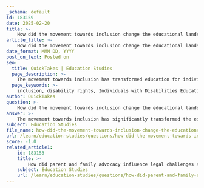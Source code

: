 ```yaml
---
_schema: default
id: 183159
date: 2025-02-20
title: >-
    How did the movement towards inclusion change the educational landscape for individuals with disabilities?
article_title: >-
    How did the movement towards inclusion change the educational landscape for individuals with disabilities?
date_format: MMM DD, YYYY
post_on_text: Posted on
seo:
  title: QuickTakes | Education Studies
  page_description: >-
    The movement towards inclusion has transformed education for individuals with disabilities by promoting legal protections, fostering inclusive practices, and advocating for social justice, creating a more equitable learning environment for all.
  page_keywords: >-
    inclusion, disability rights, Individuals with Disabilities Education Act, IDEA, Free Appropriate Public Education, FAPE, individualized education programs, IEP, general education teachers, early intervention services, advocacy, social justice, cultural change, educational institutions, diversity, equitable education
author: QuickTakes
question: >-
    How did the movement towards inclusion change the educational landscape for individuals with disabilities?
answer: >-
    The movement towards inclusion has significantly transformed the educational landscape for individuals with disabilities, primarily through the advocacy of the disability rights movement and the establishment of legal frameworks that promote inclusive practices. Here are some key ways in which this movement has changed education for individuals with disabilities:\n\n1. **Legal Protections and Frameworks**: The Individuals with Disabilities Education Act (IDEA), enacted in 1975, was a landmark piece of legislation that mandated public schools to provide a Free Appropriate Public Education (FAPE) to children with disabilities. This law emphasizes the importance of individualized education programs (IEPs) tailored to meet the unique needs of each student, ensuring that they receive the necessary accommodations and modifications to access the curriculum effectively.\n\n2. **Shift from Segregation to Inclusion**: Historically, individuals with disabilities were often segregated into separate institutions or classrooms, limiting their educational opportunities and social interactions. The inclusion movement advocates for educating students with disabilities alongside their non-disabled peers in general education settings. This shift not only promotes academic learning but also fosters social integration and acceptance among all students.\n\n3. **Role of General Education Teachers**: The inclusion movement has highlighted the critical role of general education teachers in supporting students with disabilities. These educators are now trained to adapt their teaching strategies to accommodate diverse learning needs, ensuring that all students can participate meaningfully in the classroom. This collaborative approach benefits both students with disabilities and their peers, creating a more inclusive educational environment.\n\n4. **Early Intervention Services**: The emphasis on early intervention services, mandated under IDEA, has been crucial in promoting inclusion. By providing support to children with disabilities from a young age, these services help equip them with the skills necessary to thrive in general education settings. This proactive approach reduces the need for more intensive interventions later on and encourages a smoother transition into inclusive classrooms.\n\n5. **Advocacy and Social Justice**: The disability rights movement has played a vital role in advocating for the rights of individuals with disabilities, challenging the stigma and discrimination they face. This advocacy has led to greater awareness of the importance of accessibility and equal opportunities in education, reinforcing the idea that inclusive education is a matter of social justice.\n\n6. **Cultural Change in Educational Institutions**: The movement towards inclusion has prompted a cultural shift within educational institutions, encouraging them to adopt inclusive practices and policies. Schools are increasingly recognizing the value of diversity and the benefits of creating an environment where all students, regardless of their abilities, can learn together.\n\nIn summary, the movement towards inclusion has fundamentally changed the educational landscape for individuals with disabilities by promoting legal protections, fostering inclusive practices, and advocating for the rights of all students. This transformation not only enhances educational opportunities for individuals with disabilities but also enriches the learning experience for all students, creating a more equitable and just society.
subject: Education Studies
file_name: how-did-the-movement-towards-inclusion-change-the-educational-landscape-for-individuals-with-disabilities.md
url: /learn/education-studies/questions/how-did-the-movement-towards-inclusion-change-the-educational-landscape-for-individuals-with-disabilities
score: -1.0
related_article1:
    id: 183153
    title: >-
        How did parent and family advocacy influence legal challenges and court cases related to special education?
    subject: Education Studies
    url: /learn/education-studies/questions/how-did-parent-and-family-advocacy-influence-legal-challenges-and-court-cases-related-to-special-education
---
```


&nbsp;